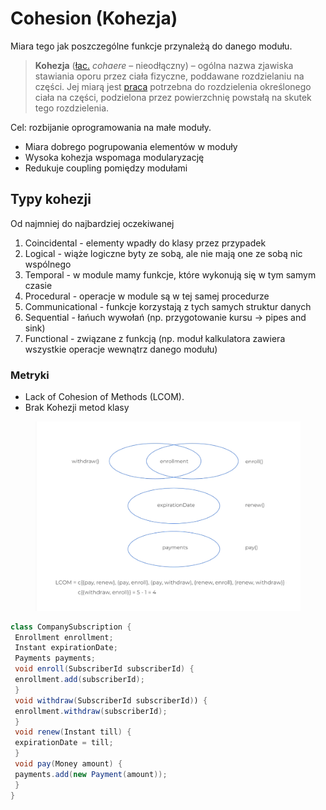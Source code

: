 # Cohesion (Kohezja)

Miara tego jak poszczególne funkcje przynależą do danego modułu.

> **Kohezja** ([łac.](https://pl.wikipedia.org/wiki/%C5%81acina) _cohaere_ – nieodłączny) – ogólna nazwa zjawiska stawiania oporu przez ciała fizyczne, poddawane rozdzielaniu na części. Jej miarą jest [praca](https://pl.wikipedia.org/wiki/Praca\_\(fizyka\)) potrzebna do rozdzielenia określonego ciała na części, podzielona przez powierzchnię powstałą na skutek tego rozdzielenia.

Cel: rozbijanie oprogramowania na małe moduły.



* Miara dobrego pogrupowania elementów w moduły
* Wysoka kohezja wspomaga modularyzację
* Redukuje coupling pomiędzy modułami

## Typy kohezji

Od najmniej do najbardziej oczekiwanej

1. Coincidental - elementy wpadły do klasy przez przypadek
2. Logical - wiąże logiczne byty ze sobą, ale nie mają one ze sobą nic wspólnego
3. Temporal - w module mamy funkcje, które wykonują się w tym samym czasie
4. Procedural - operacje w module są w tej samej procedurze
5. Communicational - funkcje korzystają z tych samych struktur danych
6. Sequential - łańuch wywołań (np. przygotowanie kursu -> pipes and sink)
7. Functional - związane z funkcją (np. moduł kalkulatora zawiera wszystkie operacje wewnątrz danego modułu)

### Metryki

* Lack of Cohesion of Methods (LCOM).
* Brak Kohezji metod klasy

<figure><img src="../../.gitbook/assets/Zrzut ekranu 2022-10-7 o 09.21.42.png" alt=""><figcaption></figcaption></figure>

```java
class CompanySubscription {
 Enrollment enrollment;
 Instant expirationDate;
 Payments payments;
 void enroll(SubscriberId subscriberId) {
 enrollment.add(subscriberId);
 }
 void withdraw(SubscriberId subscriberId)) {
 enrollment.withdraw(subscriberId);
 }
 void renew(Instant till) {
 expirationDate = till;
 }
 void pay(Money amount) {
 payments.add(new Payment(amount));
 }
}
```
